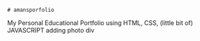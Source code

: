     # amansporfolio  
My Personal Educational Portfolio using HTML, CSS, (little bit of) JAVASCRIPT
adding photo div 
  
  
  
 
